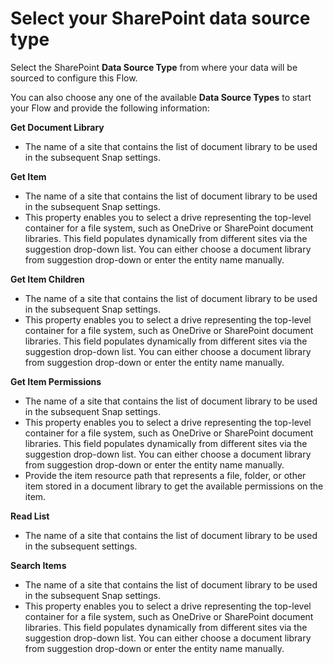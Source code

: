 # Select your SharePoint data source type

Select the SharePoint **Data Source Type** from where your data will be sourced to configure this Flow. 

You can also choose any one of the available **Data Source Types** to start your Flow and provide the following information:

**Get Document Library**

* The name of a site that contains the list of document library to be used in the subsequent Snap settings.

**Get Item**

* The name of a site that contains the list of document library to be used in the subsequent Snap settings.
* This property enables you to select a drive representing the top-level container for a file system, such as OneDrive or SharePoint document libraries. This field populates dynamically from different sites via the suggestion drop-down list. You can either choose a document library from suggestion drop-down or enter the entity name manually.

**Get Item Children**

* The name of a site that contains the list of document library to be used in the subsequent Snap settings.
* This property enables you to select a drive representing the top-level container for a file system, such as OneDrive or SharePoint document libraries. This field populates dynamically from different sites via the suggestion drop-down list. You can either choose a document library from suggestion drop-down or enter the entity name manually.

**Get Item Permissions**

* The name of a site that contains the list of document library to be used in the subsequent Snap settings.
* This property enables you to select a drive representing the top-level container for a file system, such as OneDrive or SharePoint document libraries. This field populates dynamically from different sites via the suggestion drop-down list. You can either choose a document library from suggestion drop-down or enter the entity name manually.
* Provide the item resource path that represents a file, folder, or other item stored in a document library to get the available permissions on the item.

**Read List**

* The name of a site that contains the list of document library to be used in the subsequent settings.

**Search Items**

* The name of a site that contains the list of document library to be used in the subsequent Snap settings.
* This property enables you to select a drive representing the top-level container for a file system, such as OneDrive or SharePoint document libraries. This field populates dynamically from different sites via the suggestion drop-down list. You can either choose a document library from suggestion drop-down or enter the entity name manually.

